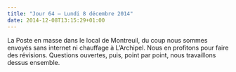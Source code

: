 ```yaml
---
title: "Jour 64 — Lundi 8 décembre 2014"
date: 2014-12-08T13:15:29+01:00
---
```


La Poste en masse dans le local de Montreuil, du coup nous sommes
envoyés sans internet ni chauffage à L’Archipel. Nous en profitons pour
faire des révisions. Questions ouvertes, puis, point par point, nous
travaillons dessus ensemble.


